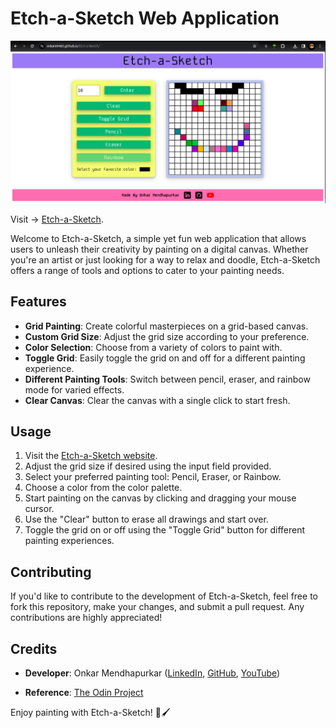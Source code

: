 # Etch-a-Sketch Web Application

[![Etch-a-Sketch Preview](./assets/images/preview.png)](https://onkar69483.github.io/Etch-a-Sketch/)

Visit -> [Etch-a-Sketch](https://onkar69483.github.io/Etch-a-Sketch/).

Welcome to Etch-a-Sketch, a simple yet fun web application that allows users to unleash their creativity by painting on a digital canvas. Whether you're an artist or just looking for a way to relax and doodle, Etch-a-Sketch offers a range of tools and options to cater to your painting needs.

## Features

- **Grid Painting**: Create colorful masterpieces on a grid-based canvas.
- **Custom Grid Size**: Adjust the grid size according to your preference.
- **Color Selection**: Choose from a variety of colors to paint with.
- **Toggle Grid**: Easily toggle the grid on and off for a different painting experience.
- **Different Painting Tools**: Switch between pencil, eraser, and rainbow mode for varied effects.
- **Clear Canvas**: Clear the canvas with a single click to start fresh.

## Usage

1. Visit the [Etch-a-Sketch website](https://onkar69483.github.io/Etch-a-Sketch/).
2. Adjust the grid size if desired using the input field provided.
3. Select your preferred painting tool: Pencil, Eraser, or Rainbow.
4. Choose a color from the color palette.
5. Start painting on the canvas by clicking and dragging your mouse cursor.
6. Use the "Clear" button to erase all drawings and start over.
7. Toggle the grid on or off using the "Toggle Grid" button for different painting experiences.

## Contributing

If you'd like to contribute to the development of Etch-a-Sketch, feel free to fork this repository, make your changes, and submit a pull request. Any contributions are highly appreciated!

## Credits

- **Developer**: Onkar Mendhapurkar ([LinkedIn](https://www.linkedin.com/in/onkarmendhapurkar/), [GitHub](https://github.com/onkar69483), [YouTube](https://www.youtube.com/channel/UCK4ijj-RTWKFb1gyTpa1xSg))

- **Reference**: [The Odin Project](https://www.theodinproject.com/lessons/foundations-etch-a-sketch)


Enjoy painting with Etch-a-Sketch! 🎨🖌️